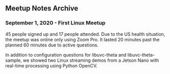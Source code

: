 ## Meetup Notes Archive


### September 1, 2020 - First Linux Meetup

45 people signed up and 17 people attended.  Due to the 
US health situation, the meetup was online only using Zoom Pro. It 
lasted 20 minutes past the planned 60 minutes due to active
questions.

In addition to configuration questions for libuvc-theta and 
libuvc-theta-sample, we showed two Linux streaming 
demos from a Jetson
Nano with real-time processing using Python OpenCV.
